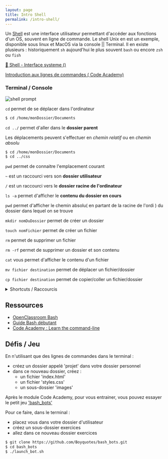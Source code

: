 ```yaml
---
layout: page
title: Intro Shell
permalink: /intro-shell/
---
```


Un [Shell](https://fr.wikipedia.org/wiki/Interface_syst%C3%A8me) est une interface utilisateur permettant d'accéder aux fonctions d'un OS, souvent en ligne de commande.
Le shell Unix en est un exemple, disponible sous linux et MacOS via la console || Terminal.
Il en existe plusieurs : historiquement `sh` aujourd'hui le plus souvent `bash` ou encore `zsh` ou `fish`

[:book: Shell - Interface systeme ()](https://fr.wikipedia.org/wiki/Interface_système)

[Introduction aux lignes de commandes ( Code Academy)](https://www.codecademy.com/en/courses/learn-the-command-line)

### Terminal / Console

![shell prompt]({{site.url}}/img/shell-prompt.png)


`cd` permet de se déplacer dans l'ordinateur

```bash
$ cd /home/monDossier/Documents
```

`cd ../` permet d'aller dans le **dossier parent**

Les déplacements peuvent s'effectuer en *chemin relatif* ou en *chemin absolu*

```bash
$ cd /home/monDossier/Documents
$ cd ../css
```

`pwd` permet de connaitre l'emplacement courant

`~` est un raccourci vers son **dossier utilisateur**

`/` est un raccourci vers le **dossier racine de l'ordinateur**

`ls -a` permet d'afficher le **contenu du dossier en cours**

`pwd` permet d'afficher le chemin absolu( en partant de la racine de l'ordi ) du dossier dans lequel on se trouve

`mkdir nomDuDossier` permet de créer un dossier

`touch nomFichier` permet de créer un fichier

`rm` permet de supprimer un fichier

`rm -rf` permet de supprimer un dossier et son contenu

`cat` vous permet d'afficher le contenu d'un fichier

`mv fichier destination` permet de déplacer un fichier/dossier

`cp fichier destination` permet de copier/coller un fichier/dossier

<details>
<summary>Shortcuts / Raccourcis</summary>

<ul>
    <li> vider l'écran ctrl + L / Cmd + K</li>
    <li> quitter process en cours » ctrl + C</li>
    <li> quitter/fermer shell en cours » ctrl + D (si ligne vide)</li>
</ul>

<h4>Déplacement</h4>
<ul>
    <li> fin de ligne <em>ctrl + A</em></li>
    <li> début de ligne » ctrl + E</li>
    <li> caractère suivant » <em>ctrl + F</em></li>
    <li> caractère precedent » <em>ctrl + B</em></li>
    <li> mot suivant » <em>Esc + F</em></li>
<li> mot précédent » <em>Esc + B</em></li>
</ul>

<h4>Suppressions</h4>
<ul>
    <li> mot avant » <em>ctrl + W</em></li>
    <li> ligne après curseur » <em>ctrl + K</em></li>
</ul>

<a href="https://github.com/0nn0/terminal-mac-cheatsheet"> + de raccourcis</a>

</details>


## Ressources

- [OpenClassroom Bash](https://openclassrooms.com/courses/reprenez-le-controle-a-l-aide-de-linux/vim-l-editeur-de-texte-du-programmeur)
- [Guide Bash débutant](http://guidespratiques.traduc.org/guides/vf/Bash-Beginners-Guide/Bash-Beginners-Guide.html)
- [Code Academy : Learn the command-line](https://www.codecademy.com/learn/learn-the-command-line)

## Défis / Jeu

En n'utilisant que des lignes de commandes dans le terminal :
+ créez un dossier appelé 'projet' dans votre dossier personnel
+ dans ce nouveau dossier, créez :
	+ un fichier 'index.html'
	+ un fichier 'styles.css'
	+ un sous-dossier 'images'

Après le module Code Academy, pour vous entrainer, vous pouvez essayer le petit jeu ['bash_bots'](https://github.com/Boyquotes/bash_bots)

Pour ce faire, dans le terminal :

+ placez vous dans votre dossier d'utilisateur
+ créez un sous-dossier exercices
+ allez dans ce nouveau dossier exercices

```bash
$ git clone https://github.com/Boyquotes/bash_bots.git
$ cd bash_bots
$ ./launch_bot.sh
```
